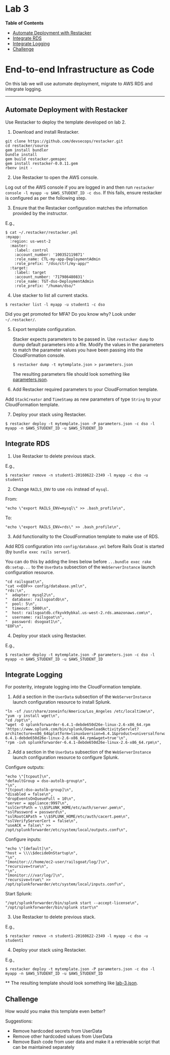# Lab 3

**Table of Contents**

- [Automate Deployment with Restacker](##automate-deployment-with-restacker)
- [Integrate RDS](##integrate-rds)
- [Integrate Logging](##integrate-logging)
- [Challenge](##challenge)

# End-to-end Infrastructure as Code

On this lab we will use automate deployment, migrate to AWS RDS and integrate logging.

---

## Automate Deployment with Restacker

Use Restacker to deploy the template developed on lab 2.

1. Download and install Restacker.
  ```
  git clone https://github.com/devsecops/restacker.git
  cd restacker/source
  gem install bundler
  bundle install
  gem build restacker.gemspec
  gem install restacker-0.0.11.gem
  rbenv init -
  ```

2. Use Restacker to open the AWS console.

  Log out of the AWS console if you are logged in and then run `restacker console -l myapp -u $AWS_STUDENT_ID -c dso`. If this fails, ensure restacker is configured as per the following step.

3. Ensure that the Restacker configuration matches the information provided by the instructor.

  E.g.,

  ```
  $ cat ~/.restacker/restacker.yml
  :myapp:
    :region: us-west-2
    :master:
      :label: control
      :account_number: '100352119871'
      :role_name: CTL-my-app-DeploymentAdmin
      :role_prefix: "/dso/ctrl/my-app/"
    :target:
      :label: target
      :account_number: '717986480831'
      :role_name: TGT-dso-DeploymentAdmin
      :role_prefix: "/human/dso/"
  ```

4. Use stacker to list all current stacks.

  ```
  $ restacker list -l myapp -u student1 -c dso
  ```

  Did you get promoted for MFA? Do you know why? Look under `~/.restacker/`.

5. Export template configuration.

    Stacker expects parameters to be passed in. Use `restacker dump` to dump default parameters into a file. Modify the values in the parameters to match the parameter values you have been passing into the CloudFormation console.

    ```
    $ restacker dump -t mytemplate.json > parameters.json
    ```

    The resulting parameters file should look something like [parameters.json](../scripts/parameters.json).

6. Add Restacker required parameters to your CloudFormation template.

  Add `StackCreator` and `TimeStamp` as new parameters of type `String` to your CloudFormation template.

7. Deploy your stack using Restacker.

  ```
  $ restacker deploy -t mytemplate.json -P parameters.json -c dso -l myapp -n $AWS_STUDENT_ID -u $AWS_STUDENT_ID
  ```

## Integrate RDS

1. Use Restacker to delete previous stack.

  E.g.,

  ```
  $ restacker remove -n student1-20160622-2349 -l myapp -c dso -u student1
  ```

2. Change `RAILS_ENV` to use `rds` instead of `mysql`.

  From:

  ```
  "echo \"export RAILS_ENV=mysql\" >> .bash_profile\n",
  ```

  To:

  ```
  "echo \"export RAILS_ENV=rds\" >> .bash_profile\n",
  ```

3. Add functionality to the CloudFormation template to make use of RDS.

  Add RDS configuration into `config/database.yml` before Rails Goat is started (by `bundle exec rails server`).

  You can do this by adding the lines below before `...bundle exec rake db:setup...` to the `UserData` subsection of the `WebServerInstance` launch configuration resource.

  ```
  "cd railsgoat\n",
  "cat <<EOF>> config/database.yml\n",
  "rds:\n",
  "  adapter: mysql2\n",
  "  database: railsgoatdb\n",
  "  pool: 5\n",
  "  timeout: 5000\n",
  "  host: railsgoatdb.cfkyvk9ybkal.us-west-2.rds.amazonaws.com\n",
  "  username: railsgoat\n",
  "  password: dsogoat1\n",
  "EOF\n",
  ```

4. Deploy your stack using Restacker.

  E.g.,

  ```
  $ restacker deploy -t mytemplate.json -P parameters.json -c dso -l myapp -n $AWS_STUDENT_ID -u $AWS_STUDENT_ID
  ```

## Integrate Logging

For posterity, integrate logging into the CloudFormation template.

1. Add a section in the `UserData` subsection of the `WebServerInstance` launch configuration resource to install Splunk.

  ```
  "ln -sf /usr/share/zoneinfo/America/Los_Angeles /etc/localtime\n",
  "yum -y install wget\n",
  "cd /opt\n",
  "wget -O splunkforwarder-6.4.1-debde650d26e-linux-2.6-x86_64.rpm 'https://www.splunk.com/bin/splunk/DownloadActivityServlet?architecture=x86_64&platform=linux&version=6.4.1&product=universalforwarder&filename=splunkforwarder-6.4.1-debde650d26e-linux-2.6-x86_64.rpm&wget=true'\n",
  "rpm -ivh splunkforwarder-6.4.1-debde650d26e-linux-2.6-x86_64.rpm\n",
   ```

2. Add a section in the `UserData` subsection of the `WebServerInstance` launch configuration resource to configure Splunk.

  Configure outputs:

  ```
  "echo \"[tcpout]\n",
  "defaultGroup = dso-autolb-group\n",
  "\n",
  "[tcpout:dso-autolb-group]\n",
  "disabled = false\n",
  "dropEventsOnQueueFull = 10\n",
  "server = appliance:9997\n",
  "sslCertPath = \\$SPLUNK_HOME/etc/auth/server.pem\n",
  "sslPassword = password\n",
  "sslRootCAPath = \\$SPLUNK_HOME/etc/auth/cacert.pem\n",
  "sslVerifyServerCert = false\n",
  "useACK = false\" >> /opt/splunkforwarder/etc/system/local/outputs.conf\n",
  ```

  Configure inputs:

  ```
  "echo \"[default]\n",
  "host = \\\\$decideOnStartup\n",
  "\n",
  "[monitor:///home/ec2-user/railsgoat/log/]\n",
  "recursive=true\n",
  "\n",
  "[monitor:///var/log/]\n",
  "recursive=true\" >> /opt/splunkforwarder/etc/system/local/inputs.conf\n",
  ```

   Start Splunk:

  ```
  "/opt/splunkforwarder/bin/splunk start --accept-license\n",
  "/opt/splunkforwarder/bin/splunk start\n"
  ```

3. Use Restacker to delete previous stack.

  E.g.,

  ```
  $ restacker remove -n student1-20160622-2349 -l myapp -c dso -u student1
  ```

4. Deploy your stack using Restacker.

  E.g.,

  ```
  $ restacker deploy -t mytemplate.json -P parameters.json -c dso -l myapp -n $AWS_STUDENT_ID -u $AWS_STUDENT_ID
  ```


  ** The resulting template should look something like [lab-3.json](../scripts/lab-3.json).

## Challenge

How would you make this template even better?

Suggestions:

* Remove hardcoded secrets from UserData
* Remove other hardcoded values from UserData
* Remove Bash code from user data and make it a retrievable script that can be maintained separately
